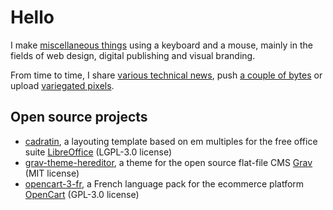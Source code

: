 # Hello

I make [miscellaneous things](http://mergey.ch/) using a keyboard and a mouse, mainly in the fields of web design, digital publishing and visual branding.

From time to time, I share [various technical news](https://twitter.com/gizmecano), push [a couple of bytes](https://github.com/gizmecano) or upload [variegated pixels](https://dribbble.com/gizmecano).

## Open source projects

- [cadratin](https://github.com/gizmecano/cadratin), a layouting template based on em multiples for the free office suite [LibreOffice](https://www.libreoffice.org/) (LGPL-3.0 license)
- [grav-theme-hereditor](https://github.com/gizmecano/grav-theme-hereditor), a theme for the open source flat-file CMS [Grav](https://getgrav.org/) (MIT license)
- [opencart-3-fr](https://github.com/gizmecano/opencart-3-fr), a French language pack for the ecommerce platform [OpenCart](http://www.opencart.com/) (GPL-3.0 license)
